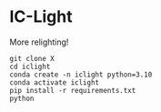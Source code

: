 # IC-Light
More relighting!

    git clone X
    cd iclight
    conda create -n iclight python=3.10
    conda activate iclight
    pip install -r requirements.txt
    python

